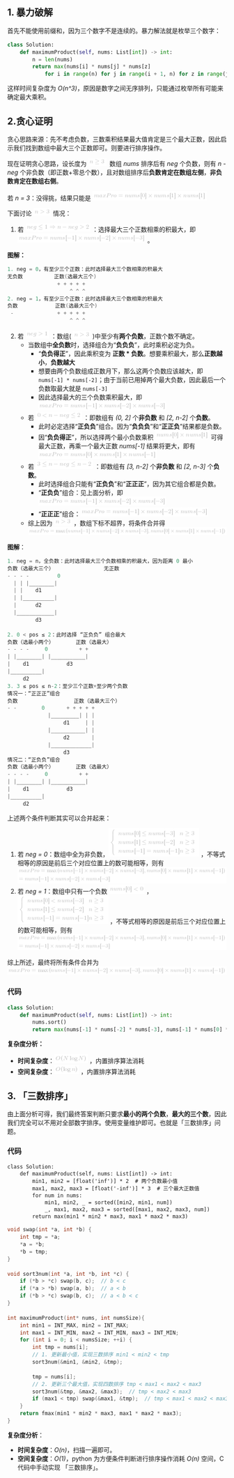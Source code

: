 ## 1. 暴力破解
首先不能使用前缀和，因为三个数字不是连续的。暴力解法就是枚举三个数字：
```python
class Solution:
    def maximumProduct(self, nums: List[int]) -> int:
        n = len(nums)
        return max(nums[i] * nums[j] * nums[z] 
            for i in range(n) for j in range(i + 1, n) for z in range(j + 1, n))
```
这样时间复杂度为 *O(n^3)*，原因是数字之间无序排列，只能通过枚举所有可能来确定最大乘积。
## 2.贪心证明
贪心思路来源：先不考虑负数，三数乘积结果最大值肯定是三个最大正数，因此启示我们找到数组中最大三个正数即可。则要进行排序操作。

现在证明贪心思路，设长度为 ![n\ge3 ](./p__n_ge_3_.png)  数组 *nums* 排序后有 *neg* 个负数，则有 *n -neg* 个非负数（即正数+零总个数），且对数组排序后**负数肯定在数组左侧**，**非负数肯定在数组右侧**。



若 *n = 3*：没得挑，结果只能是 ![maxPro=nums\[0\]\timesnums\[1\]\timesnums\[1\] ](./p__maxPro_=_nums_0__times_nums_1__times_nums_1__.png) 

下面讨论 ![n\gt3 ](./p__n_gt_3_.png)  情况：
1. 若 ![neg\le1\Rightarrown-neg\gt2 ](./p__neg_le_1_Rightarrow_n_-neg_gt_2_.png) ：选择最大三个正数相乘的积最大，即 ![maxPro=nums\[-1\]\timesnums\[-2\]\timesnums\[-3\] ](./p__maxPro_=_nums_-1__times_nums_-2__times_nums_-3__.png) 。

**图解：**
```c
1. neg = 0，有至少三个正数：此时选择最大三个数相乘的积最大
无负数          正数(选最大三个)
                + + + + + 
                    ^ ^ ^
2. neg = 1，有至少三个正数：此时选择最大三个数相乘的积最大
负数            正数(选最大三个)
 -              + + + + + 
                    ^ ^ ^
```

2. 若 ![neg\gt1 ](./p__neg_gt_1_.png) ：数组( ![n\gt3 ](./p__n_gt_3_.png)  )中至少有**两个负数**，正数个数不确定。
    + 当数组中**全负数**时，选择组合为“**负负负**”，此时乘积必定为负。
        + “**负负得正**”，因此乘积变为 **正数 * 负数**。想要乘积最大，那么**正数越小**，**负数越大**
        + 想要由两个负数组成正数月下，那么这两个负数应该越大，即 `nums[-1] * nums[-2]`；由于当前已用掉两个最大负数，因此最后一个负数取最大就是 `nums[-3]` 
        + 因此选择最大的三个负数乘积最大，即 ![maxPro=nums\[-1\]\timesnums\[-2\]\timesnums\[-3\] ](./p__maxPro_=_nums_-1__times_nums_-2__times_nums_-3__.png) 
    + 若 ![0\ltn-neg\le2 ](./p__0_lt_n_-_neg_le_2_.png) ：即数组有 *(0, 2]* 个**非负数** 和 *[2, n-2]* 个**负数**。
        + 此时必定选择“**正负负**”组合。因为“**负负负**”和“**正正负**”结果都是负数。
        + 因“**负负得正**”，所以选择两个最小负数乘积 ![nums\[0\]\timesnums\[1\] ](./p__nums_0__times_nums_1__.png)  可得最大正数，再乘一个最大正数 *nums[-1]* 结果将更大，即有 ![maxPro=nums\[0\]\timesnums\[1\]\timesnums\[-1\] ](./p__maxPro_=_nums_0__times_nums_1__times_nums_-1__.png) 
    + 若 ![3\len-neg\len-2 ](./p__3_le_n_-_neg_le_n-2_.png) ：即数组有 *[3, n-2]* 个**非负数** 和 *[2, n-3]* 个**负数**。
        + 此时选择组合只能有“**正负负**”和“**正正正**”，因为其它组合都是负数。
        + “**正负负**”组合：见上面分析，即 ![maxPro=nums\[-1\]\timesnums\[-2\]\timesnums\[-3\] ](./p__maxPro_=_nums_-1__times_nums_-2__times_nums_-3__.png) 
        + “**正正正**”组合：![maxPro=nums\[-1\]\timesnums\[-2\]\timesnums\[-3\] ](./p__maxPro_=_nums_-1__times_nums_-2__times_nums_-3__.png) 
    + 综上因为 ![n\gt3 ](./p__n_gt_3_.png) ，数组下标不超界，将条件合并得 ![maxPro=\max(nums\[-1\]\timesnums\[-2\]\timesnums\[-3\],nums\[0\]\timesnums\[1\]\timesnums\[-1\]) ](./p__maxPro_=_max_nums_-1__times_nums_-2__times_nums_-3_,_nums_0__times_nums_1__times_nums_-1___.png) 

**图解**：
```c
1. neg = n，全负数：此时选择最大三个负数相乘的积最大，因为距离 0 最小
负数（选最大三个）                无正数
- - - -         0       
  | | |________|
  | |    d1     
  | |__________|
  |      d2
  |____________|
         d3

2. 0 < pos ≤ 2：此时选择 “正负负” 组合最大
负数（选最小两个）       正数（选最大）
- - - -     0          + +
| |________| |___________|
|    d1            d3
|__________|
     d2
3. 3 ≤ pos ≤ n-2：至少三个正数+至少两个负数
情况一：“正正正”组合
负数                  正数（选最大三个）
- -        0       + + + + + 
             |_________| | |
                  d1     | |
             |___________| |
                  d2       |
             |_____________|
                  d3
情况二：“正负负”组合
负数（选最小两个）       正数（选最大）
- - - -     0          + +
| |________| |___________|
|    d1            d3
|__________|
     d2
```


上述两个条件判断其实可以合并起来：
1. 若 *neg = 0*：数组中全为非负数，![\begin{cases}nums\[0\]\lenums\[-3\]&n\ge3\\nums\[1\]\lenums\[-2\]&n\ge3\\nums\[-1\]=nums\[-1\]&n\ge3\\\end{cases} ](./p__begin{cases}_nums_0__le_nums_-3___&_n_ge_3___nums_1__le_nums_-2___&_n_ge_3___nums_-1__=_nums_-1___&_n_ge_3___end{cases}_.png) ，不等式相等的原因是前后三个对应位置上的数可能相等，则有
![\\maxPro=\max(nums\[-1\]\timesnums\[-2\]\timesnums\[-3\],nums\[0\]\timesnums\[1\]\timesnums\[-1\])\\=nums\[-1\]\timesnums\[-2\]\timesnums\[-3\] ](./p___maxPro_=_max_nums_-1__times_nums_-2__times_nums_-3_,_nums_0__times_nums_1__times_nums_-1____=_nums_-1__times_nums_-2__times_nums_-3__.png) 
2. 若 *neg = 1*：数组中只有一个负数 ![nums\[0\]\lt0 ](./p__nums_0__lt_0_.png) ，![\begin{cases}nums\[0\]\ltnums\[-3\]&n\ge3\\nums\[1\]\lenums\[-2\]&n\ge3\\nums\[-1\]=nums\[-1\]&n\ge3\\\end{cases} ](./p__begin{cases}_nums_0__lt_nums_-3___&_n_ge_3___nums_1__le_nums_-2___&_n_ge_3___nums_-1__=_nums_-1___&_n_ge_3___end{cases}_.png) ，不等式相等的原因是前后三个对应位置上的数可能相等，则有
![\\maxPro=\max(nums\[-1\]\timesnums\[-2\]\timesnums\[-3\],nums\[0\]\timesnums\[1\]\timesnums\[-1\])\\=nums\[-1\]\timesnums\[-2\]\timesnums\[-3\] ](./p___maxPro_=_max_nums_-1__times_nums_-2__times_nums_-3_,_nums_0__times_nums_1__times_nums_-1____=_nums_-1__times_nums_-2__times_nums_-3__.png) 

综上所述，最终将所有条件合并为 
![maxPro=\max(nums\[-1\]\timesnums\[-2\]\timesnums\[-3\],nums\[0\]\timesnums\[1\]\timesnums\[-1\]) ](./p___maxPro_=_max_nums_-1__times_nums_-2__times_nums_-3_,_nums_0__times_nums_1__times_nums_-1____.png) 
### 代码
```python
class Solution:
    def maximumProduct(self, nums: List[int]) -> int:
        nums.sort()
        return max(nums[-1] * nums[-2] * nums[-3], nums[-1] * nums[0] * nums[1])
```
**复杂度分析：**
- **时间复杂度**：![O(n\logn) ](./p__O_nlog_n__.png) ，内置排序算法消耗
- **空间复杂度**：![O(\logn) ](./p__O_log_n__.png) ，内置排序算法消耗


## 3. 「三数排序」
由上面分析可得，我们最终答案判断只要求**最小的两个负数**，**最大的三个数**，因此我们完全可以不用对全部数字排序。使用变量维护即可。也就是「三数排序」问题。

### 代码
```python3 []
class Solution:
    def maximumProduct(self, nums: List[int]) -> int:
        min1, min2 = [float('inf')] * 2  # 两个负数最小值
        max1, max2, max3 = [float('-inf')] * 3  # 三个最大正数值
        for num in nums:
            min1, min2, _ = sorted([min2, min1, num])
            _, max1, max2, max3 = sorted([max1, max2, max3, num])
        return max(min1 * min2 * max3, max1 * max2 * max3)
```
```c []
void swap(int *a, int *b) {
    int tmp = *a;
    *a = *b;
    *b = tmp;
}

void sort3num(int *a, int *b, int *c) {
    if (*b > *c) swap(b, c);  // b < c
    if (*a > *b) swap(a, b);  // a < b
    if (*b > *c) swap(b, c);  // a < b < c
}

int maximumProduct(int* nums, int numsSize){
    int min1 = INT_MAX, min2 = INT_MAX;
    int max1 = INT_MIN, max2 = INT_MIN, max3 = INT_MIN;
    for (int i = 0; i < numsSize; ++i) {
        int tmp = nums[i];
        // 1. 更新最小值，实现三数排序 min1 < min2 < tmp
        sort3num(&min1, &min2, &tmp);

        tmp = nums[i];
        // 2. 更新三个最大值，实现四数排序 tmp < max1 < max2 < max3
        sort3num(&tmp, &max2, &max3);  // tmp < max2 < max3
        if (max1 < tmp) swap(&max1, &tmp);  // tmp < max1 < max2 < max3
    }
    return fmax(min1 * min2 * max3, max1 * max2 * max3);
}
```
**复杂度分析**：
- **时间复杂度**：*O(n)*，扫描一遍即可。
- **空间复杂度**：*O(1)*，python 为方便条件判断进行排序操作消耗 *O(n)* 空间，C 代码中手动实现 「三数排序」。